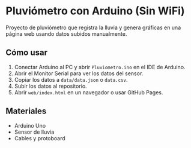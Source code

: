 # Pluviómetro con Arduino (Sin WiFi)

Proyecto de pluviómetro que registra la lluvia y genera gráficas en una página web usando datos subidos manualmente.

## Cómo usar

1. Conectar Arduino al PC y abrir `Pluviometro.ino` en el IDE de Arduino.
2. Abrir el Monitor Serial para ver los datos del sensor.
3. Copiar los datos a `data/data.json` o `data.csv`.
4. Subir los datos al repositorio.
5. Abrir `web/index.html` en un navegador o usar GitHub Pages.

## Materiales

- Arduino Uno
- Sensor de lluvia
- Cables y protoboard
